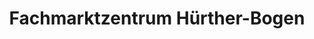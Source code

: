 ---
title: "Fachmarktzentrum Hürther-Bogen"
url: /huerth/fachmarktzentrum-huerther-bogen/
shop: Einkaufszentrum
---